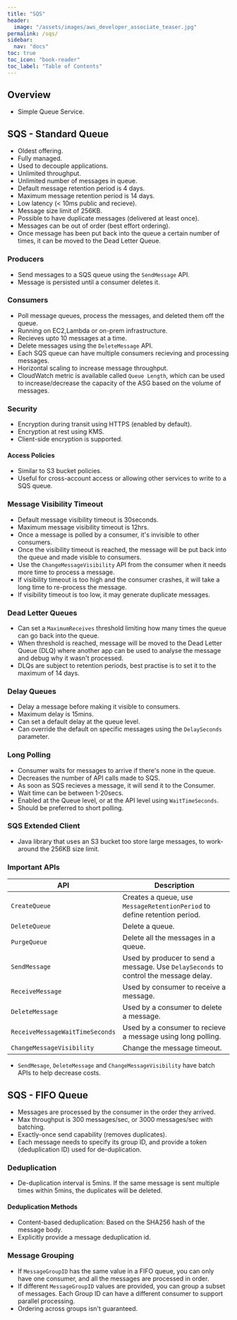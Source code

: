 ```yaml
---
title: "SQS"
header:
  image: "/assets/images/aws_developer_associate_teaser.jpg"
permalink: /sqs/
sidebar:
  nav: "docs"
toc: true
toc_icon: "book-reader"
toc_label: "Table of Contents"
---
```


## Overview

- Simple Queue Service.

## SQS - Standard Queue

- Oldest offering.
- Fully managed.
- Used to decouple applications.
- Unlimited throughput.
- Unlimited number of messages in queue.
- Default message retention period is 4 days.
- Maximum message retention period is 14 days.
- Low latency (< 10ms public and recieve).
- Message size limit of 256KB.
- Possible to have duplicate messages (delivered at least once).
- Messages can be out of order (best effort ordering).
- Once message has been put back into the queue a certain number of times, it can be moved to the Dead Letter Queue.

### Producers

- Send messages to a SQS queue using the ```SendMessage``` API.
- Message is persisted until a consumer deletes it.

### Consumers

- Poll message queues, process the messages, and deleted them off the queue.
- Running on EC2,Lambda or on-prem infrastructure.
- Recieves upto 10 messages at a time.
- Delete messages using the ```DeleteMessage``` API.
- Each SQS queue can have multiple consumers recieving and processing messages.
- Horizontal scaling to increase message throughput.
- CloudWatch metric is available called ```Queue Length```, which can be used to increase/decrease the capacity of the ASG based on the volume of messages.

### Security

- Encryption during transit using HTTPS (enabled by default).
- Encryption at rest using KMS.
- Client-side encryption is supported.

#### Access Policies

- Similar to S3 bucket policies.
- Useful for cross-account access or allowing other services to write to a SQS queue.

### Message Visibility Timeout

- Default message visibility timeout is 30seconds.
- Maximum message visibility timeout is 12hrs.
- Once a message is polled by a consumer, it's invisible to other consumers.
- Once the visibility timeout is reached, the message will be put back into the queue and made visible to consumers.
- Use the ```ChangeMessageVisibility``` API from the consumer when it needs more time to process a message.
- If visibility timeout is too high and the consumer crashes, it will take a long time to re-process the message.
- If visibility timeout is too low, it may generate duplicate messages.

### Dead Letter Queues

- Can set a ```MaximumReceives``` threshold limiting how many times the queue can go back into the queue.
- When threshold is reached, message will be moved to the Dead Letter Queue (DLQ) where  another app can be used to analyse the message and debug why it wasn't processed.
- DLQs are subject to retention periods, best practise is to set it to the maximum of 14 days.

### Delay Queues

- Delay a message before making it visible to consumers.
- Maximum delay is 15mins.
- Can set a default delay at the queue level.
- Can override the default on specific messages using the ```DelaySeconds``` parameter.

### Long Polling

- Consumer waits for messages to arrive if there's none in the queue.
- Decreases the number of API calls made to SQS.
- As soon as SQS recieves a message, it will send it to the Consumer.
- Wait time can be between 1-20secs.
- Enabled at the Queue level, or at the API level using ```WaitTimeSeconds```.
- Should be preferred to short polling.

### SQS Extended Client

- Java library that uses an S3 bucket too store large messages, to work-around the 256KB size limit.

### Important APIs

| API                                 | Description                                                                              |
|-------------------------------------|------------------------------------------------------------------------------------------|
| ```CreateQueue```                   | Creates a queue, use ```MessageRetentionPeriod``` to define retention period.            |
| ```DeleteQueue```                   | Delete a queue.                                                                          |
| ```PurgeQueue```                    | Delete all the messages in a queue.                                                      |
| ```SendMessage```                   | Used by producer to send a message. Use ```DelaySeconds``` to control the message delay. |
| ```ReceiveMessage```                | Used by consumer to receive a message.                                                   |
| ```DeleteMessage```                 | Used by a consumer to delete a message.                                                  |
| ```ReceiveMessageWaitTimeSeconds``` | Used by a consumer to recieve a message using long polling.                              |
| ```ChangeMessageVisibility```       | Change the message timeout.                                                              |

- ```SendMesage```, ```DeleteMessage``` and ```ChangeMessageVisibility``` have batch APIs to help decrease costs.

## SQS - FIFO Queue

- Messages are processed by the consumer in the order they arrived.
- Max throughput is 300 messages/sec, or 3000 messages/sec with batching.
- Exactly-once send capability (removes duplicates).
- Each message needs to specify its group ID, and provide a token (deduplication ID) used for de-duplication.

### Deduplication

- De-duplication interval is 5mins. If the same message is sent multiple times within 5mins, the duplicates will be deleted.

#### Deduplication Methods

- Content-based deduplication: Based on the SHA256 hash of the message body.
- Explicitly provide a message deduplication id.

### Message Grouping

- If ```MessageGroupID``` has the same value in a FIFO queue, you can only have one consumer, and all the messages are processed in order.
- If different ```MessageGroupID``` values are provided, you can group a subset of messages. Each Group ID can have a different consumer to support parallel processing.
- Ordering across groups isn't guaranteed.

